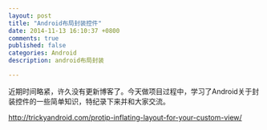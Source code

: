 ```yaml
---
layout: post
title: "Android布局封装控件"
date: 2014-11-13 16:10:37 +0800
comments: true
published: false
categories: Android
description: android布局封装

---
```


近期时间略紧，许久没有更新博客了。今天做项目过程中，学习了Android关于封装控件的一些简单知识，特纪录下来并和大家交流。  



http://trickyandroid.com/protip-inflating-layout-for-your-custom-view/
